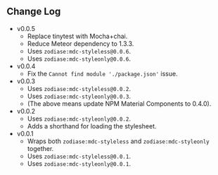 Change Log
------------------------------------------------------------------------------
* v0.0.5
    * Replace tinytest with Mocha+chai.
    * Reduce Meteor dependency to 1.3.3.
    * Uses `zodiase:mdc-styleless@0.0.6`.
    * Uses `zodiase:mdc-styleonly@0.0.6`.
* v0.0.4
    * Fix the `Cannot find module './package.json'` issue.
* v0.0.3
    * Uses `zodiase:mdc-styleless@0.0.2`.
    * Uses `zodiase:mdc-styleonly@0.0.3`.
    * (The above means update NPM Material Components to 0.4.0).
* v0.0.2
    * Uses `zodiase:mdc-styleonly@0.0.2`.
    * Adds a shorthand for loading the stylesheet.
* v0.0.1
    * Wraps both `zodiase:mdc-styleless` and `zodiase:mdc-styleonly` together.
    * Uses `zodiase:mdc-styleless@0.0.1`.
    * Uses `zodiase:mdc-styleonly@0.0.1`.
